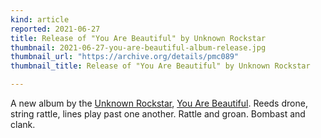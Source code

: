 ```yaml
---
kind: article
reported: 2021-06-27
title: Release of "You Are Beautiful" by Unknown Rockstar
thumbnail: 2021-06-27-you-are-beautiful-album-release.jpg
thumbnail_url: "https://archive.org/details/pmc089"
thumbnail_title: Release of "You Are Beautiful" by Unknown Rockstar

---
```

A new album by the [Unknown Rockstar](https://archive.org/details/postmoderncore?sort=-date&and[]=creator%3A%22unknown+rockstar%22), [You Are Beautiful](https://archive.org/details/pmc089). Reeds drone, string rattle, lines play past one another. Rattle and groan. Bombast and clank.